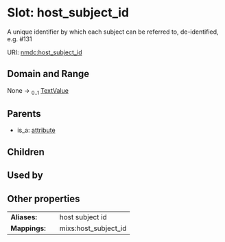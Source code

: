 
# Slot: host_subject_id


A unique identifier by which each subject can be referred to, de-identified, e.g. #131

URI: [nmdc:host_subject_id](https://microbiomedata/meta/host_subject_id)


## Domain and Range

None &#8594;  <sub>0..1</sub> [TextValue](TextValue.md)

## Parents

 *  is_a: [attribute](attribute.md)

## Children


## Used by


## Other properties

|  |  |  |
| --- | --- | --- |
| **Aliases:** | | host subject id |
| **Mappings:** | | mixs:host_subject_id |


